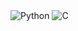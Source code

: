 <img alt="Python" src="https://img.shields.io/badge/-Python-3776AB?logo=python&logoColor=white&style=for-the-badge"/>
<img alt="C" src="https://img.shields.io/badge/-C-A8B9CC?logo=c&logoColor=white&style=for-the-badge"/>





